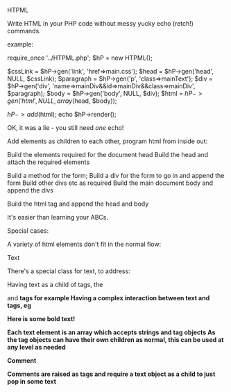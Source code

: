 HTPML

Write HTML in your PHP code without messy yucky echo (retch!) commands.

example:

require_once '../HTPML.php';
$hP = new HTPML();

$cssLink = $hP->gen('link', 'href=>main.css');
$head = $hP->gen('head', NULL, $cssLink);
$paragraph = $hP->gen('p', 'class=>mainText');
$div = $hP->gen('div', 'name=>mainDiv&&id=>mainDiv&&class=>mainDiv', $paragraph);
$body = $hP->gen('body', NULL, $div);
$html = $hP->gen('html', NULL, array($head, $body));

$hP->add($html);
echo $hP->render();

OK, it was a lie - you still need _one_ echo!

Add elements as children to each other, program html from inside out:

Build the elements required for the document head
Build the head and attach the required elements

Build a method for the form;
Build a div for the form to go in and append the form
Build other divs etc as required
Build the main document body and append the divs

Build the html tag and append the head and body

It's easier than learning your ABCs.

Special cases:

A variety of html elements don't fit in the normal flow:

Text

There's a special class for text, to address:

Having text as a child of tags, the <p> and <b> tags for example
Having a complex interaction between text and tags, eg <p>Here is some <b>bold</b> text!</p>

Each text element is an array which accepts strings and tag objects
As the tag objects can have their own children as normal, this can be used at any level as needed

Comment

Comments are raised as tags and require a text object as a child to just pop in some text